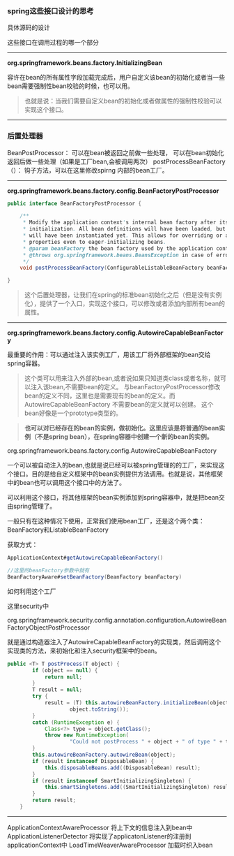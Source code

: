 ### spring这些接口设计的思考

具体源码的设计

这些接口在调用过程的哪一个部分

----------------------------------
**org.springframework.beans.factory.InitializingBean**

容许在bean的所有属性字段加载完成后，用户自定义该bean的初始化或者当一些bean需要强制性bean校验的时候，也可以用。

> 也就是说：当我们需要自定义bean的初始化或者做属性的强制性校验可以实现这个接口。	
--------------------------------------

### 后置处理器

BeanPostProcessor：
	可以在bean被返回之前做一些处理，
	可以在bean初始化返回后做一些处理（如果是工厂bean,会被调用两次）
postProcessBeanFactory（）：
	钩子方法，可以在这里修改spirng 内部的bean工厂。

--------------------------------

**org.springframework.beans.factory.config.BeanFactoryPostProcessor**

```java
public interface BeanFactoryPostProcessor {

	/**
	 * Modify the application context's internal bean factory after its standard
	 * initialization. All bean definitions will have been loaded, but no beans
	 * will have been instantiated yet. This allows for overriding or adding
	 * properties even to eager-initializing beans.
	 * @param beanFactory the bean factory used by the application context
	 * @throws org.springframework.beans.BeansException in case of errors
	 */
	void postProcessBeanFactory(ConfigurableListableBeanFactory beanFactory) throws BeansException;

}
```

>这个后置处理器，让我们在spring的标准bean初始化之后（但是没有实例化），提供了一个入口，实现这个接口，可以修改或者添加内部所有bean的属性。

--------------------


**org.springframework.beans.factory.config.AutowireCapableBeanFactory**

最重要的作用：可以通过注入该实例工厂，用该工厂将外部框架的bean交给spring容器。

>这个类可以用来注入外部的bean,或者说如果只知道类class或者名称，就可以注入该bean,不需要bean的定义。
>与beanFactoryPostProcessor修改bean的定义不同，这里也是需要现有的bean的定义。而AutowireCapableBeanFactory 不需要bean的定义就可以创建。
>这个bean好像是一个prototype类型的。


>**也可以对已经存在的bean的实例，做初始化。这里应该是将普通的bean实例（不是spring bean），在spring容器中创建一个新的bean的实例。**



org.springframework.beans.factory.config.AutowireCapableBeanFactory

一个可以被自动注入的bean,也就是说已经可以被spring管理的的工厂，来实现这个接口。目的是给自定义框架中的bean实例提供方法调用。也就是说，其他框架中的bean也可以调用这个接口中的方法了。



可以利用这个接口，将其他框架的bean实例添加到spring容器中，就是把bean交由spring管理了。

一般只有在这种情况下使用，正常我们使用bean工厂，还是这个两个类：BeanFactory和ListableBeanFactory

获取方式：

```java
ApplicationContext#getAutowireCapableBeanFactory()
```

```java
//这里的beanFactory参数中就有
BeanFactoryAware#setBeanFactory(BeanFactory beanFactory)
```



如何利用这个工厂

这里security中

org.springframework.security.config.annotation.configuration.AutowireBeanFactoryObjectPostProcessor

就是通过构造器注入了AutowireCapableBeanFactory的实现类，然后调用这个实现类的方法，来初始化和注入security框架中的bean。

```java
public <T> T postProcess(T object) {
		if (object == null) {
			return null;
		}
		T result = null;
		try {
			result = (T) this.autowireBeanFactory.initializeBean(object,
					object.toString());
		}
		catch (RuntimeException e) {
			Class<?> type = object.getClass();
			throw new RuntimeException(
					"Could not postProcess " + object + " of type " + type, e);
		}
		this.autowireBeanFactory.autowireBean(object);
		if (result instanceof DisposableBean) {
			this.disposableBeans.add((DisposableBean) result);
		}
		if (result instanceof SmartInitializingSingleton) {
			this.smartSingletons.add((SmartInitializingSingleton) result);
		}
		return result;
	}
```



--------------------------------------------------------

ApplicationContextAwareProcessor 将上下文的信息注入到bean中
ApplicationListenerDetector 将实现了applicatonListener的注册到applicationContext中
LoadTimeWeaverAwareProcessor 加载时织入bean